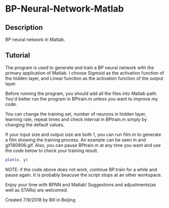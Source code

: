# BP-Neural-Network-Matlab

## Description

BP neural network in Matlab.

## Tutorial

The program is used to generate and train a BP neural network with the primary application of Matlab. I choose Sigmoid as the activation function of the hidden layer, and Linear function as the activation function of the output layer.

Before running the program, you should add all the files into Matlab path. You'd better run the program in BPtrain.m unless you want to improve my code.

You can change the training set, number of neurons in hidden layer, learning rate, repeat times and check interval in BPtrain.m simply by changing the default values.

If your input size and output size are both 1, you can run film.m to generate a film showing the training process. An example can be seen in and gif180906.gif. Also, you can pause BPtrain.m at any time you want and use the code below to check your training result.

```matlab
plot(x, y)
```

NOTE: if the code above does not work, continue BP.train for a while and pause again. It is probably beacuse the script stops at an other workspace.

Enjoy your time with BPNN and Matlab! Suggestions and adjustments(as well as STARs) are welcomed.

Created 7/9/2018 by Bill in Beijing
